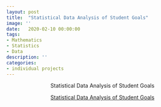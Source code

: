 ```yaml
---
layout: post
title:  "Statistical Data Analysis of Student Goals"
image: ''
date:   2020-02-10 00:00:00
tags:
- Mathematics
- Statistics
- Data
description: ''
categories:
- individual projects
---
```


<!-- TITLE -->
<center><p>Statistical Data Analysis of Student Goals</p></center>

<!-- PDF -->
<center>
<object data="{{ "/assets/pdf/DirectX-shaders.pdf" type="application/pdf"}}" alt="" width="600" height="500">
  <a href="{{ "/assets/pdf/DirectX-shaders.pdf" type="application/pdf"}}" alt="">Statistical Data Analysis of Student Goals</a>
</object>
</center>
